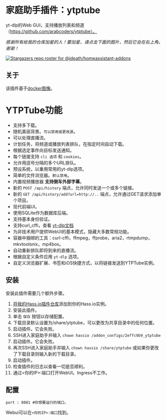 # 家庭助手插件：ytptube

yt-dlp的Web GUI，支持播放列表和频道（https://github.com/arabcoders/ytptube）。

_感谢所有给我的仓库加星的人！要加星，请点击下面的图片，然后它会在右上角。谢谢！_

[![Stargazers repo roster for @jdeath/homeassistant-addons](https://reporoster.com/stars/jdeath/homeassistant-addons)](https://github.com/jdeath/homeassistant-addons/stargazers)

## 关于

该插件基于[docker图像](https://github.com/arabcoders/ytptube)。

# YTPTube功能

* 支持多下载。
* 随机美丽背景。`可以禁用或更改源`。
* 可以处理直播流。
* 计划任务，将频道或播放列表排队，在指定时间自动下载。
* 根据选定事件向目标发送通知。
* 每个链接支持 `cli 选项` 和 `cookies`。
* 允许用逗号分隔的多个URL排队。
* 预设系统，以重用常用的yt-dlp选项。
* 简单的文件浏览器。`默认禁用`。
* 内置视频播放器 **支持侧车外部字幕**。
* 新的 `POST /api/history` 端点，允许同时发送一个或多个链接。
* 新的 `GET /api/history/add?url=http://..` 端点，允许通过GET请求添加单个项目。
* 现代前端UI。
* 使用SQLite作为数据库后端。
* 支持基本身份验证。
* 支持curl_cffi，查看 [yt-dlp文档](https://github.com/yt-dlp/yt-dlp?tab=readme-ov-file#impersonation)
* 为非技术用户提供WebUI的基本模式，隐藏大多数常规功能。
* 容器中捆绑的工具：curl-cffi，ffmpeg，ffprobe，aria2，rtmpdump，mkvtoolsnix，mp4box。
* 自动重新排队即将到来的直播流。
* 根据自定义条件应用 `yt-dlp` 选项。
* 自定义浏览器扩展、书签和iOS快捷方式，以将链接发送到YTPTube实例。

## 安装

安装此插件需要几个额外步骤。

1. [将我的Hass.io插件仓库][repository]添加到你的Hass.io实例。
1. 安装此插件。
1. 单击 `保存` 按钮以存储配置。
1. 下载目录默认设置为/share/ytptube，可以更改为共享目录中的任何位置。
1. 启动插件。它会失败。
1. SSH进入家庭助手并输入 `chown hassio /addon_configs/2effc9b9_ytptube`
1. 启动插件。它会失败。
1. 再次SSH进入家庭助手并输入 `chown hassio /share/ytptube` 或如果你更改了下载目录则输入新的下载目录。
1. 启动插件。
1. 检查插件的日志以查看一切是否顺利。
1. 通过<你的IP>:端口打开WebUI。Ingress不工作。

## 配置

```
port : 8081 #你想要运行的端口。
```

Webui可以在`<你的IP>:端口`找到。

[repository]: https://github.com/jdeath/homeassistant-addons